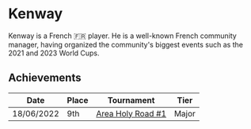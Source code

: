 # Kenway

Kenway is a French :fr: player. He is a well-known French community manager, 
having organized the community's biggest events such as the 2021 and 2023 World Cups.

## Achievements

|Date|Place|Tournament|Tier|
|-|-|-|-|
| 18/06/2022 | 9th | [Area Holy Road #1](../../tournaments/misc/holyroad1.md) | Major |
